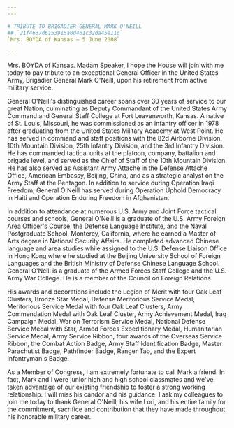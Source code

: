 ```yaml
---
---

# TRIBUTE TO BRIGADIER GENERAL MARK O'NEILL
## `21f4637d6153915a0d461c32da45e11c`
`Mrs. BOYDA of Kansas — 5 June 2008`

---
```



Mrs. BOYDA of Kansas. Madam Speaker, I hope the House will join with 
me today to pay tribute to an exceptional General Officer in the United 
States Army, Brigadier General Mark O'Neill, upon his retirement from 
active military service.

General O'Neill's distinguished career spans over 30 years of service 
to our great Nation, culminating as Deputy Commandant of the United 
States Army Command and General Staff College at Fort Leavenworth, 
Kansas. A native of St. Louis, Missouri, he was commissioned as an 
infantry officer in 1978 after graduating from the United States 
Military Academy at West Point. He has served in command and staff 
positions with the 82d Airborne Division, 10th Mountain Division, 25th 
Infantry Division, and the 3rd Infantry Division. He has commanded 
tactical units at the platoon, company, battalion and brigade level, 
and served as the Chief of Staff of the 10th Mountain Division. He has 
also served as Assistant Army Attache in the Defense Attache Office, 
American Embassy, Beijing, China, and as a strategic analyst on the 
Army Staff at the Pentagon. In addition to service during Operation 
Iraqi Freedom, General O'Neill has served during Operation Uphold 
Democracy in Haiti and Operation Enduring Freedom in Afghanistan.

In addition to attendance at numerous U.S. Army and Joint Force 
tactical courses and schools, General O'Neill is a graduate of the U.S. 
Army Foreign Area Officer's Course, the Defense Language Institute, and 
the Naval Postgraduate School, Monterey, California, where he earned a 
Master of Arts degree in National Security Affairs. He completed 
advanced Chinese language and area studies while assigned to the U.S. 
Defense Liaison Office in Hong Kong where he studied at the Beijing 
University School of Foreign Languages and the British Ministry of 
Defense Chinese Language School. General O'Neill is a graduate of the 
Armed Forces Staff College and the U.S. Army War College. He is a 
member of the Council on Foreign Relations.

His awards and decorations include the Legion of Merit with four Oak 
Leaf Clusters, Bronze Star Medal, Defense Meritorious Service Medal, 
Meritorious Service Medal with four Oak Leaf Clusters, Army 
Commendation Medal with Oak Leaf Cluster, Army Achievement Medal, Iraq 
Campaign Medal, War on Terrorism Service Medal, National Defense 
Service Medal with Star, Armed Forces Expeditionary Medal, Humanitarian 
Service Medal, Army Service Ribbon, four awards of the Overseas Service 
Ribbon, the Combat Action Badge, Army Staff Identification Badge, 
Master Parachutist Badge, Pathfinder Badge, Ranger Tab, and the Expert 
Infantryman's Badge.



As a Member of Congress, I am extremely fortunate to call Mark a 
friend. In fact, Mark and I were junior high and high school classmates 
and we've taken advantage of our existing friendship to foster a strong 
working relationship. I will miss his candor and his guidance. I ask my 
colleagues to join me today to thank General O'Neill, his wife Lori, 
and his entire family for the commitment, sacrifice and contribution 
that they have made throughout his honorable military career.
